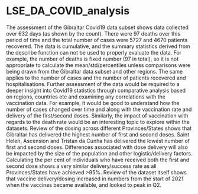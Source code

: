 # LSE_DA_COVID_analysis
The assessment of the Gibraltar Covid19 data subset shows data collected over 632 days (as shown by the count). There were 97 deaths over this period of time and the total number of cases were 5727 and 4670 patients recovered. 
The data is cumulative, and the summary statistics derived from the describe function can not be used to properly evaluate the data. For example, the number of deaths is fixed number (97 in total), so it is not appropriate to calculate the mean/std/percentiles unless comparisons were being drawn from the Gibraltar data subset and other regions. The same applies to the number of cases and the number of patients recovered and hospitalisations. 
Further assessment of the data would be required to a deeper insight into Covid19 statistics through comparative analysis based on regions, countries etc and examining any correlations with the vaccination data. For example, it would be good to understand how the number of cases changed over time and along with the vaccination rate and delivery of the first/second doses. Similarly, the impact of vaccination with regards to the death rate would be an interesting topic to explore within the datasets. 
Review of the dosing across different Provinces/States shows that Gibraltar has delivered the highest number of first and second doses. Saint Helen, Ascension and Tristan da Cunha has delivered the lowest number of first and second doses. Differences associated with dose delivery will also be impacted by the size of the population and other logistic/delivery factors. Calculating the per cent of individuals who have received both the first and second dose shows a very similar delivery/success rate as all Provinces/States have achieved >95%. Review of the dataset itself shows that vaccine delivery/dosing increased in numbers from the start of 2021 when the vaccines became available, and looked to peak in Q2. 
